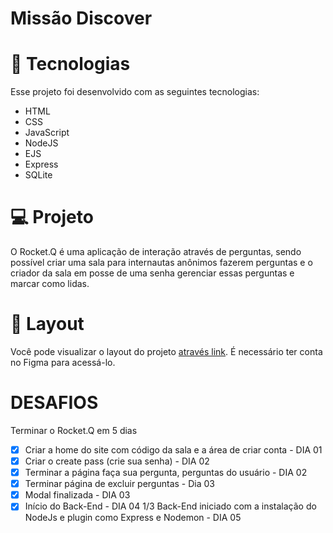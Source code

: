 # Missão Discover

# 🚀 Tecnologias
Esse projeto foi desenvolvido com as seguintes tecnologias:

- HTML
- CSS
- JavaScript
- NodeJS
- EJS
- Express
- SQLite

# 💻 Projeto
O Rocket.Q é uma aplicação de interação através de perguntas, sendo possível criar uma sala para internautas anônimos fazerem perguntas e o criador da sala em posse de uma senha gerenciar essas perguntas e marcar como lidas.

# 🔖 Layout
Você pode visualizar o layout do projeto <a href="https://www.figma.com/file/vp3iFfd1ohCbHyDX9jCiQi/Roquet.q"> através link</a>. É necessário ter conta no Figma para acessá-lo.

# DESAFIOS
Terminar o Rocket.Q em 5 dias
- [x] Criar a home do site com código da sala e a área de criar conta - DIA 01
- [x] Criar o create pass (crie sua senha) - DIA 02
- [x] Terminar a página faça sua pergunta, perguntas do usuário - DIA 02
- [x] Terminar página de excluir perguntas - Dia 03
- [x] Modal finalizada - DIA 03
- [x] Início do Back-End - DIA 04
    1/3 Back-End iniciado com a instalação do NodeJs e plugin como Express e Nodemon - DIA 05